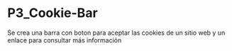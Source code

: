 # P3_Cookie-Bar
Se crea una barra con boton para aceptar las cookies de un sitio web y un enlace para consultar más información

